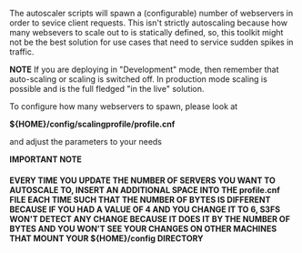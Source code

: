 The autoscaler scripts will spawn a (configurable) number of webservers in order to sevice client requests. 
This isn't strictly autoscaling because how many websevers to scale out to is statically defined, so, this toolkit might not be the best solution for use cases that need to service sudden spikes in traffic.

**NOTE** 
If you are deploying in "Development" mode, then remember that auto-scaling or scaling is switched off. 
In production mode scaling is possible and is the full fledged "in the live" solution. 

To configure how many webservers to spawn, please look at 

**${HOME}/config/scalingprofile/profile.cnf**

and adjust the parameters to your needs

**IMPORTANT NOTE** 
#### EVERY TIME YOU UPDATE THE NUMBER OF SERVERS YOU WANT TO AUTOSCALE TO, INSERT AN ADDITIONAL SPACE INTO THE profile.cnf FILE EACH TIME SUCH THAT THE NUMBER OF BYTES IS DIFFERENT BECAUSE IF YOU HAD A VALUE OF 4 AND YOU CHANGE IT TO 6, S3FS WON'T DETECT ANY CHANGE BECAUSE IT DOES IT BY THE NUMBER OF BYTES AND YOU WON'T SEE YOUR CHANGES ON OTHER MACHINES THAT MOUNT YOUR ${HOME}/config DIRECTORY
